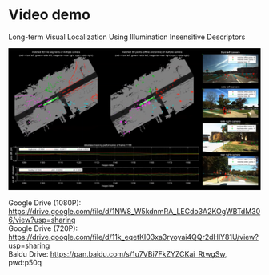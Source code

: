 # Video demo
Long-term Visual Localization Using Illumination Insensitive Descriptors  

![](https://github.com/roylin1229/long-term-loc/blob/main/demo.png)  

Google Drive (1080P): https://drive.google.com/file/d/1NW8_W5kdnmRA_LECdo3A2KOgWBTdM306/view?usp=sharing  
Google Drive (720P): https://drive.google.com/file/d/11k_eqetKI03xa3ryoyai4QQr2dHlY81U/view?usp=sharing  
Baidu Drive: https://pan.baidu.com/s/1u7VBi7FkZYZCKai_RtwgSw, pwd:p50q 
